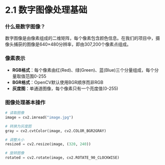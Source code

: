 # 2.1 数字图像处理基础
### 什么是数字图像？

数字图像是由像素组成的二维矩阵，每个像素包含颜色信息。在我们的项目中，摄像头捕获的图像是640×480分辨率，即由307,200个像素点组成。

### 像素表示

- **RGB格式**：每个像素由红(Red)、绿(Green)、蓝(Blue)三个分量组成，每个分量取值范围0-255
- **BGR格式**：OpenCV默认使用BGR顺序而非RGB
- **灰度图**：单通道图像，每个像素只有一个亮度值(0-255)

### 图像处理基本操作

```python
# 读取图像
image = cv2.imread("image.jpg")

# 转换为灰度图
gray = cv2.cvtColor(image, cv2.COLOR_BGR2GRAY)

# 调整大小
resized = cv2.resize(image, (320, 240))

# 旋转图像
rotated = cv2.rotate(image, cv2.ROTATE_90_CLOCKWISE)
```
